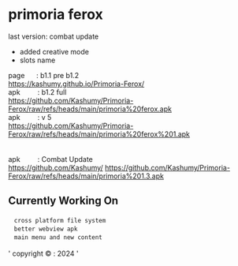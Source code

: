 # primoria ferox
last version: combat update 
- added creative mode
- slots name 

page   &nbsp;&nbsp;&nbsp;&nbsp;        :  b1.1 pre b1.2 <br>
https://kashumy.github.io/Primoria-Ferox/ <br>
apk  &nbsp; &nbsp;&nbsp;&nbsp;  &nbsp;       : b1.2 full <br>
https://github.com/Kashumy/Primoria-Ferox/raw/refs/heads/main/primoria%20ferox.apk
<br>
apk  &nbsp; &nbsp;&nbsp;&nbsp;  &nbsp;       : v 5  <br>
https://github.com/Kashumy/Primoria-Ferox/raw/refs/heads/main/primoria%20ferox%201.apk
<br> <br><br>
apk  &nbsp; &nbsp;&nbsp;&nbsp;  &nbsp;       : Combat Update  <br>
https://github.com/Kashumy/
https://github.com/Kashumy/Primoria-Ferox/raw/refs/heads/main/primoria%201.3.apk

## Currently Working On

&nbsp;&nbsp;&nbsp;`
cross platform file system 
`
<br> 
&nbsp;&nbsp;&nbsp;`
better webview apk
`
<br> 
&nbsp;&nbsp;&nbsp;`
main menu and new content 
`
<br> <br>
' copyright ©    : 2024 '
